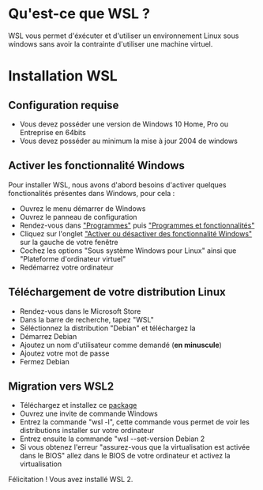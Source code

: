 # Qu'est-ce que WSL ?
WSL vous permet d'éxécuter et d'utiliser un environnement Linux sous windows sans avoir la contrainte d'utiliser une machine virtuel.

# Installation WSL
## Configuration requise
* Vous devez posséder une version de Windows 10 Home, Pro ou Entreprise en 64bits
* Vous devez posséder au minimum la mise à jour 2004 de windows

## Activer les fonctionnalité Windows
Pour installer WSL, nous avons d'abord besoins d'activer quelques fonctionalités présentes dans Windows, pour cela :
* Ouvrez le menu démarrer de Windows
* Ouvrez le panneau de configuration
* Rendez-vous dans ["Programmes"](https://i.imgur.com/kmeVfLA.png "Programmes") puis ["Programmes et fonctionnalités"](https://i.imgur.com/SYEXIwa.png "Programmes et fonctionalités")
* Cliquez sur l'onglet ["Activer ou désactiver des fonctionnalité Windows"](https://i.imgur.com/DgWPyYk.png "Activer ou désactiver des fonctionnalités Windows") sur la gauche de votre fenêtre
* Cochez les options "Sous système Windows pour Linux" ainsi que "Plateforme d'ordinateur virtuel"
* Redémarrez votre ordinateur

## Téléchargement de votre distribution Linux
* Rendez-vous dans le Microsoft Store
* Dans la barre de recherche, tapez "WSL"
* Séléctionnez la distribution "Debian" et téléchargez la
* Démarrez Debian
* Ajoutez un nom d'utilisateur comme demandé (**en minuscule**)
* Ajoutez votre mot de passe
* Fermez Debian

## Migration vers WSL2
* Téléchargez et installez ce [package](https://wslstorestorage.blob.core.windows.net/wslblob/wsl_update_x64.msi)
* Ouvrez une invite de commande Windows
* Entrez la commande "wsl -l", cette commande vous permet de voir les distributions installer sur votre ordinateur
* Entrez ensuite la commande "wsl --set-version Debian 2
* Si vous obtenez l'erreur "assurez-vous que la virtualisation est activée dans le BIOS" allez dans le BIOS de votre ordinateur et activez la virtualisation

Félicitation ! Vous avez installé WSL 2.
